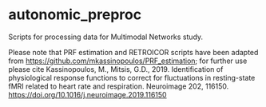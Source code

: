 # autonomic_preproc
Scripts for processing data for Multimodal Networks study.

Please note that PRF estimation and RETROICOR scripts have been adapted from https://github.com/mkassinopoulos/PRF_estimation; for further use please cite Kassinopoulos, M., Mitsis, G.D., 2019. Identification of physiological response functions to correct for fluctuations in resting-state fMRI related to heart rate and respiration. Neuroimage 202, 116150. https://doi.org/10.1016/j.neuroimage.2019.116150
